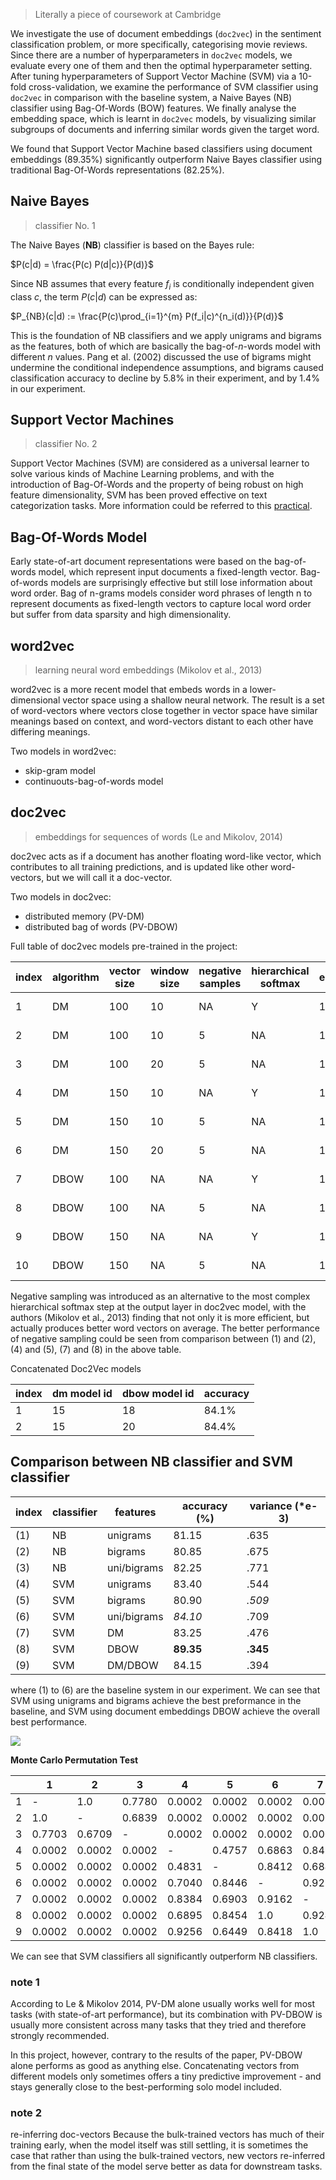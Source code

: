 
> Literally a piece of coursework at Cambridge

We investigate the use of document embeddings (```doc2vec```) in the sentiment classification problem, or more specifically, categorising movie reviews. Since there are a number of hyperparameters in ```doc2vec``` models, we evaluate every one of them and then the optimal hyperparameter setting. After tuning hyperparameters of Support Vector Machine (SVM) via a 10-fold cross-validation, we examine the performance of SVM classifier using ```doc2vec``` in comparison with the baseline system, a Naive Bayes (NB) classifier using Bag-Of-Words (BOW) features. We finally analyse the embedding space, which is learnt in ```doc2vec``` models, by visualizing similar subgroups of documents and inferring similar words given the target word. 

We found that Support Vector Machine based classifiers using document embeddings (89.35\%) significantly outperform Naive Bayes classifier using traditional Bag-Of-Words representations (82.25\%).

## Naive Bayes

> classifier No. 1

The Naive Bayes (**NB**) classifier is based on the Bayes rule:

$P(c|d) = \frac{P(c) P(d|c)}{P(d)}$

Since NB assumes that every feature $f_i$ is conditionally independent given class $c$, the term $P(c|d)$ can be expressed as:

$P_{NB}(c|d) := \frac{P(c)\prod_{i=1}^{m} P(f_i|c)^{n_i(d)}}{P(d)}$

This is the foundation of NB classifiers and we apply unigrams and bigrams as the features, both of which are basically the bag-of-$n$-words model with different $n$ values. Pang et al. (2002) discussed the use of bigrams might undermine the conditional independence assumptions, and bigrams caused classification accuracy to decline by 5.8% in their experiment, and by 1.4% in our experiment.

## Support Vector Machines

> classifier No. 2

Support Vector Machines (SVM) are considered as a universal learner to solve various kinds of Machine Learning problems, and with the introduction of Bag-Of-Words and the property of being robust on high feature dimensionality, SVM has been proved effective on text categorization tasks. More information could be referred to this [practical](https://github.com/ZihengZZH/machine_learning_practical/tree/master/prac_svm).

## Bag-Of-Words Model
Early state-of-art document representations were based on the bag-of-words model, which represent input documents a fixed-length vector. Bag-of-words models are surprisingly effective but still lose information about word order. Bag of n-grams models consider word phrases of length n to represent documents as fixed-length vectors to capture local word order but suffer from data sparsity and high dimensionality.

## word2vec
> learning neural word embeddings (Mikolov et al., 2013)

word2vec is a more recent model that embeds words in a lower-dimensional vector space using a shallow neural network. The result is a set of word-vectors where vectors close together in vector space have similar meanings based on context, and word-vectors distant to each other have differing meanings. 

Two models in word2vec:
* skip-gram model
* continuouts-bag-of-words model

## doc2vec
> embeddings for sequences of words (Le and Mikolov, 2014)

doc2vec acts as if a document has another floating word-like vector, which contributes to all training predictions, and is updated like other word-vectors, but we will call it a doc-vector.

Two models in doc2vec:
* distributed memory (PV-DM)
* distributed bag of words (PV-DBOW)

Full table of doc2vec models pre-trained in the project:

| index | algorithm | vector size | window size | negative samples | hierarchical softmax | epochs | accuracy |
| -- | -- | -- | -- | -- | -- | -- | -- |
| 1 | DM | 100 | 10 | NA | Y | 10/20 | 78.1% / 79.5% |
| 2 | DM | 100 | 10 | 5 | NA | 10/20 | 81.9% / 82.9% |
| 3 | DM | 100 | 20 | 5 | NA | 10/20 | 82.0% / 82.8% |
| 4 | DM | 150 | 10 | NA | Y | 10/20 | 78.6% / 79.9% |
| 5 | DM | 150 | 10 | 5 | NA | 10/20 | 82.4% / __83.9%__ |
| 6 | DM | 150 | 20 | 5 | NA | 10/20 | 81.8% / 82.7% |
| 7 | DBOW | 100 | NA | NA | Y | 10/20 | 86.7% / 87.9% |
| 8 | DBOW | 100 | NA | 5 | NA | 10/20 | 87.8% / __88.2%__ |
| 9 | DBOW | 150 | NA | NA | Y | 10/20 | 86.3% / 86.3% |
| 10 | DBOW | 150 | NA | 5 | NA | 10/20 | 87.3 % / __88.3%__ |

Negative sampling was introduced as an alternative to the most complex hierarchical softmax step at the output layer in doc2vec model, with the authors (Mikolov et al., 2013) finding that not only it is more efficient, but actually produces better word vectors on average. The better performance of negative sampling could be seen from comparison between (1) and (2), (4) and (5), (7) and (8) in the above table.

Concatenated Doc2Vec models

| index | dm model id | dbow model id | accuracy |
| -- | -- | -- | -- |
| 1 | 15 | 18 | 84.1% |
| 2 | 15 | 20 | 84.4% | 

## Comparison between NB classifier and SVM classifier

| index | classifier | features | accuracy (%) | variance (*e-3) |
| -- | -- | -- | -- | -- | 
| (1) | NB | unigrams | 81.15 | .635 |
| (2) | NB | bigrams | 80.85 | .675 |
| (3) | NB | uni/bigrams | 82.25 | .771 |
| (4) | SVM | unigrams | 83.40 | .544 | 
| (5) | SVM | bigrams | 80.90 | *.509* |
| (6) | SVM | uni/bigrams | *84.10* | .709 | 
| (7) | SVM | DM | 83.25 | .476 | 
| (8) | SVM | DBOW | **89.35** | **.345** | 
| (9) | SVM | DM/DBOW | 84.15 | .394 |

where (1) to (6) are the baseline system in our experiment. We can see that SVM using unigrams and bigrams achieve the best preformance in the baseline, and SVM using document embeddings DBOW achieve the overall best performance.

![](https://github.com/ZihengZZH/sentiment-analysis/blob/master/results/barchart.png)

**Monte Carlo Permutation Test**

|   | 1 | 2         | 3         | 4     | 5     | 6     | 7     | 8     | 9     |
| -- | -- | -- | -- | -- | -- | -- | -- | -- | -- | 
| 1 | - | 1.0  | 0.7780  | 0.0002 | 0.0002 | 0.0002 | 0.0002 | 0.0002 | 0.0002 |
| 2 | 1.0 | -  | 0.6839  | 0.0002 | 0.0002 | 0.0002 | 0.0002 | 0.0002 | 0.0002 |
| 3 | 0.7703 | 0.6709 | -  |  0.0002 | 0.0002 | 0.0002 | 0.0002 | 0.0002 | 0.0002 |
| 4 | 0.0002  | 0.0002  | 0.0002  | - | 0.4757 | 0.6863 | 0.8430 | 0.6810 | 0.9198 | 
| 5 | 0.0002  | 0.0002  | 0.0002  | 0.4831 | - | 0.8412 | 0.6845 | 0.8352 | 0.6247 |
| 6 | 0.0002  | 0.0002  | 0.0002  | 0.7040 | 0.8446 | - | 0.9210 | 1.0 | 0.8486 |
| 7 | 0.0002  | 0.0002  | 0.0002  | 0.8384 | 0.6903 | 0.9162 | - | 0.9284 | 1.0 | 
| 8 | 0.0002  | 0.0002  | 0.0002  | 0.6895 | 0.8454 | 1.0 | 0.9240 | - | 0.8340 |
| 9 | 0.0002  | 0.0002  | 0.0002  | 0.9256 | 0.6449 | 0.8418 | 1.0 | 0.8447 | - |

We can see that SVM classifiers all significantly outperform NB classifiers.

### note 1
According to Le & Mikolov 2014, PV-DM alone usually works well for most tasks (with state-of-art performance), but its combination with PV-DBOW is usually more consistent across many tasks that they tried and therefore strongly recommended.

In this project, however, contrary to the results of the paper, PV-DBOW alone performs as good as anything else. Concatenating vectors from different models only sometimes offers a tiny predictive improvement - and stays generally close to the best-performing solo model included.

### note 2
re-inferring doc-vectors
Because the bulk-trained vectors has much of their training early, when the model itself was still settling, it is sometimes the case that rather than using the bulk-trained vectors, new vectors re-inferred from the final state of the model serve better as data for downstream tasks.